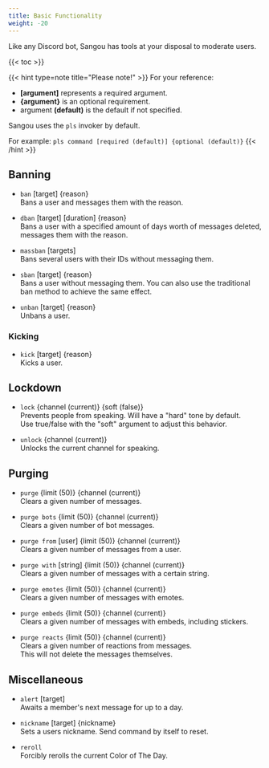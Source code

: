 ```yaml
---
title: Basic Functionality
weight: -20
---
```


Like any Discord bot, Sangou has tools at your disposal to moderate users.

<!--more-->

{{< toc >}}

{{< hint type=note title="Please note!" >}}
For your reference:
- **[argument]** represents a required argument.
- **{argument}** is an optional requirement.
- argument **(default)** is the default if not specified.

Sangou uses the `pls` invoker by default.

For example: `pls command [required (default)] {optional (default)}`
{{< /hint >}}

## Banning

- `ban` [target] {reason}<br>
Bans a user and messages them with the reason.

- `dban` [target] [duration] {reason}<br>
Bans a user with a specified amount of days worth of messages deleted, messages them with the reason.

- `massban` [targets]<br>
Bans several users with their IDs without messaging them.

- `sban` [target] {reason}<br>
Bans a user without messaging them. You can also use the traditional ban method to achieve the same effect.

- `unban` [target] {reason}<br>
Unbans a user.

### Kicking

- `kick` [target] {reason}<br>
Kicks a user.

## Lockdown

- `lock` {channel (current)} {soft (false)}<br>
Prevents people from speaking. Will have a "hard" tone by default.<br>
Use true/false with the "soft" argument to adjust this behavior.

- `unlock` {channel (current)}<br>
Unlocks the current channel for speaking.

## Purging

- `purge` {limit (50)} {channel (current)}<br>
Clears a given number of messages.

- `purge bots` {limit (50)} {channel (current)}<br>
Clears a given number of bot messages.

- `purge from` [user] {limit (50)} {channel (current)}<br>
Clears a given number of messages from a user.

- `purge with` [string] {limit (50)} {channel (current)}<br>
Clears a given number of messages with a certain string.

- `purge emotes` {limit (50)} {channel (current)}<br>
Clears a given number of messages with emotes.

- `purge embeds` {limit (50)} {channel (current)}<br>
Clears a given number of messages with embeds, including stickers.

- `purge reacts` {limit (50)} {channel (current)}<br>
Clears a given number of reactions from messages.<br>
This will not delete the messages themselves.

## Miscellaneous

- `alert` [target]<br>
Awaits a member's next message for up to a day.

- `nickname` [target] {nickname}<br>
Sets a users nickname. Send command by itself to reset.

- `reroll`<br>
Forcibly rerolls the current Color of The Day.
